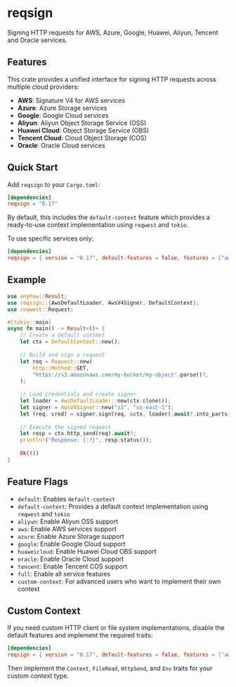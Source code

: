 # reqsign

Signing HTTP requests for AWS, Azure, Google, Huawei, Aliyun, Tencent and Oracle services.

## Features

This crate provides a unified interface for signing HTTP requests across multiple cloud providers:

- **AWS**: Signature V4 for AWS services
- **Azure**: Azure Storage services
- **Google**: Google Cloud services  
- **Aliyun**: Aliyun Object Storage Service (OSS)
- **Huawei Cloud**: Object Storage Service (OBS)
- **Tencent Cloud**: Cloud Object Storage (COS)
- **Oracle**: Oracle Cloud services

## Quick Start

Add `reqsign` to your `Cargo.toml`:

```toml
[dependencies]
reqsign = "0.17"
```

By default, this includes the `default-context` feature which provides a ready-to-use context implementation using `reqwest` and `tokio`.

To use specific services only:

```toml
[dependencies]
reqsign = { version = "0.17", default-features = false, features = ["aws", "default-context"] }
```

## Example

```rust
use anyhow::Result;
use reqsign::{AwsDefaultLoader, AwsV4Signer, DefaultContext};
use reqwest::Request;

#[tokio::main]
async fn main() -> Result<()> {
    // Create a default context
    let ctx = DefaultContext::new();
    
    // Build and sign a request
    let req = Request::new(
        http::Method::GET,
        "https://s3.amazonaws.com/my-bucket/my-object".parse()?,
    );
    
    // Load credentials and create signer  
    let loader = AwsDefaultLoader::new(ctx.clone());
    let signer = AwsV4Signer::new("s3", "us-east-1");
    let (req, cred) = signer.sign(req, &ctx, loader).await?.into_parts();
    
    // Execute the signed request
    let resp = ctx.http_send(req).await?;
    println!("Response: {:?}", resp.status());
    
    Ok(())
}
```

## Feature Flags

- `default`: Enables `default-context`
- `default-context`: Provides a default context implementation using `reqwest` and `tokio`
- `aliyun`: Enable Aliyun OSS support
- `aws`: Enable AWS services support  
- `azure`: Enable Azure Storage support
- `google`: Enable Google Cloud support
- `huaweicloud`: Enable Huawei Cloud OBS support
- `oracle`: Enable Oracle Cloud support
- `tencent`: Enable Tencent COS support
- `full`: Enable all service features
- `custom-context`: For advanced users who want to implement their own context

## Custom Context

If you need custom HTTP client or file system implementations, disable the default features and implement the required traits:

```toml
[dependencies]
reqsign = { version = "0.17", default-features = false, features = ["aws", "custom-context"] }
```

Then implement the `Context`, `FileRead`, `HttpSend`, and `Env` traits for your custom context type.